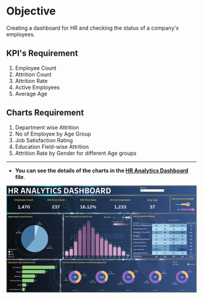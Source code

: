 # Objective
Creating a dashboard for HR and checking the status of a company's employees.

## KPI's Requirement
1. Employee Count
2. Attrition Count
3. Attrition Rate
4. Active Employees
5. Average Age

## Charts Requirement
1. Department wise Attrition
2. No of Employee by Age Group
3. Job Satisfaction Rating 
4. Education Field-wise Attrition
5. Attrition Rate by Gender for different Age groups

-------------------------------------

- **You can see the details of the charts in the [HR Analytics Dashboard](https://github.com/REXITOR/HR_Analytics_Dashboard/blob/master/HR%20Analytics%20Dashboard.twbx) file**.

![Tableau Project Preview](https://github.com/REXITOR/HR_Analytics_Dashboard/blob/master/Project%20preview.png)
